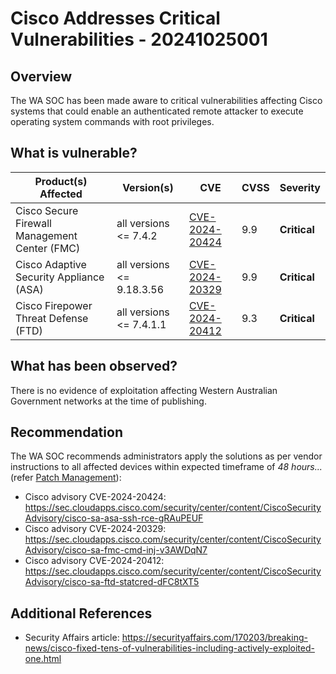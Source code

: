 # Cisco Addresses Critical Vulnerabilities - 20241025001

## Overview

The WA SOC has been made aware to critical vulnerabilities affecting Cisco systems that could enable an authenticated remote attacker to execute operating system commands with root privileges.

## What is vulnerable?

| Product(s) Affected | Version(s) | CVE | CVSS | Severity |
| ------------------- | ---------- | --- | ---- | -------- |
| Cisco Secure Firewall Management Center (FMC) | all versions <= 7.4.2 | [CVE-2024-20424](https://nvd.nist.gov/vuln/detail/CVE-2024-20424) | 9.9 | **Critical** |
| Cisco Adaptive Security Appliance (ASA) | all versions <= 9.18.3.56 | [CVE-2024-20329](https://nvd.nist.gov/vuln/detail/CVE-2024-20329) | 9.9 | **Critical** | 
| Cisco Firepower Threat Defense (FTD) | all versions <= 7.4.1.1 | [CVE-2024-20412](https://nvd.nist.gov/vuln/detail/CVE-2024-20412) | 9.3 | **Critical** |

## What has been observed?

There is no evidence of exploitation affecting Western Australian Government networks at the time of publishing.

## Recommendation

The WA SOC recommends administrators apply the solutions as per vendor instructions to all affected devices within expected timeframe of *48 hours...* (refer [Patch Management](../guidelines/patch-management.md)):

- Cisco advisory CVE-2024-20424: <https://sec.cloudapps.cisco.com/security/center/content/CiscoSecurityAdvisory/cisco-sa-asa-ssh-rce-gRAuPEUF>
- Cisco advisory CVE-2024-20329: <https://sec.cloudapps.cisco.com/security/center/content/CiscoSecurityAdvisory/cisco-sa-fmc-cmd-inj-v3AWDqN7>
- Cisco advisory CVE-2024-20412: <https://sec.cloudapps.cisco.com/security/center/content/CiscoSecurityAdvisory/cisco-sa-ftd-statcred-dFC8tXT5>

## Additional References

- Security Affairs article: <https://securityaffairs.com/170203/breaking-news/cisco-fixed-tens-of-vulnerabilities-including-actively-exploited-one.html>
